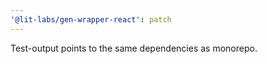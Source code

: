 ```yaml
---
'@lit-labs/gen-wrapper-react': patch
---
```


Test-output points to the same dependencies as monorepo.
